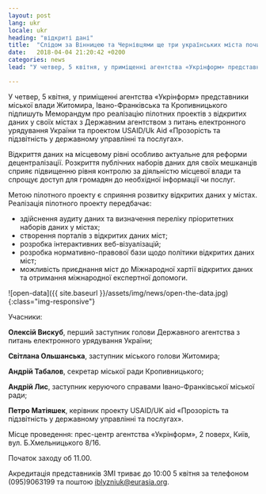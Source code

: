 ```yaml
---
layout: post
lang: ukr
locale: ukr
heading: "відкриті дані"
title:  "Слідом за Вінницею та Чернівцями ще три українських міста починають відкривати дані для громадян"
date:   2018-04-04 21:20:42 +0200
categories: news
lead: "У четвер, 5 квітня, у приміщенні агентства «Укрінформ» представники міської влади Житомира, Івано-Франківська та Кропивницького підпишуть Меморандум про реалізацію пілотних проектів з відкритих даних у своїх містах з Державним агентством з питань електронного урядування України та проектом USAID/Uk Aid «Прозорість та підзвітність у державному управлінні та послугах»."

---
```


У четвер, 5 квітня, у приміщенні агентства «Укрінформ» представники міської влади Житомира, Івано-Франківська та Кропивницького підпишуть Меморандум про реалізацію пілотних проектів з відкритих даних у своїх містах з Державним агентством з питань електронного урядування України та проектом USAID/Uk Aid «Прозорість та підзвітність у державному управлінні та послугах».

Відкриття даних на місцевому рівні особливо актуальне для реформи децентралізації. Розкриття публічних наборів даних для своїх мешканців сприяє підвищенню рівня контролю за діяльністю місцевої влади та спрощує доступ для громадян до необхідної інформації чи послуг.

Метою пілотного проекту є сприяння розвитку відкритих даних у містах. Реалізація пілотного проекту передбачає:

- здійснення аудиту даних та визначення переліку пріоритетних наборів даних у містах;
- створення порталів з відкритих даних міст;
- розробка інтерактивних веб-візуалізацій;
- розробка нормативно-правової бази щодо політики відкритих даних міст;
- можливість приєднання міст до Міжнародної хартії відкритих даних та отримання міжнародної експертної допомоги.

![open-data]({{ site.baseurl }}/assets/img/news/open-the-data.jpg){:class="img-responsive"}

Учасники:

**Олексій Вискуб**, перший заступник голови Державного агентства з питань електронного урядування України;

**Світлана Ольшанська**, заступник міського голови Житомира;

**Андрій Табалов**, секретар міської ради Кропивницького;

**Андрій Лис**, заступник керуючого справами Івано-Франківської міської ради;

**Петро Матіяшек**, керівник проекту USAID/UK aid «Прозорість та підзвітність у державному управлінні та послугах».

Місце проведення: прес-центр агентства «Укрінформ», 2 поверх, Київ, вул. Б.Хмельницького 8/16.

Початок заходу об 11.00.

Акредитація представників ЗМІ триває до 10:00 5 квітня за телефоном (095)9063199 та поштою iblyzniuk@eurasia.org.
